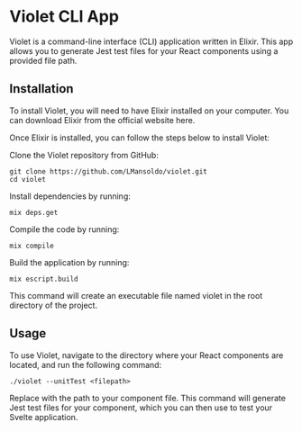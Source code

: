 # Violet CLI App
Violet is a command-line interface (CLI) application written in Elixir. This app allows you to generate Jest test files for your React components using a provided file path.

## Installation
To install Violet, you will need to have Elixir installed on your computer. You can download Elixir from the official website here.

Once Elixir is installed, you can follow the steps below to install Violet:

Clone the Violet repository from GitHub:

```
git clone https://github.com/LMansoldo/violet.git
cd violet
```
Install dependencies by running:

```
mix deps.get
```

Compile the code by running:
```
mix compile
```

Build the application by running:

```
mix escript.build
```

This command will create an executable file named violet in the root directory of the project.

## Usage
To use Violet, navigate to the directory where your React components are located, and run the following command:

```
./violet --unitTest <filepath>
```

Replace <filepath> with the path to your component file. This command will generate Jest test files for your component, which you can then use to test your Svelte application.
